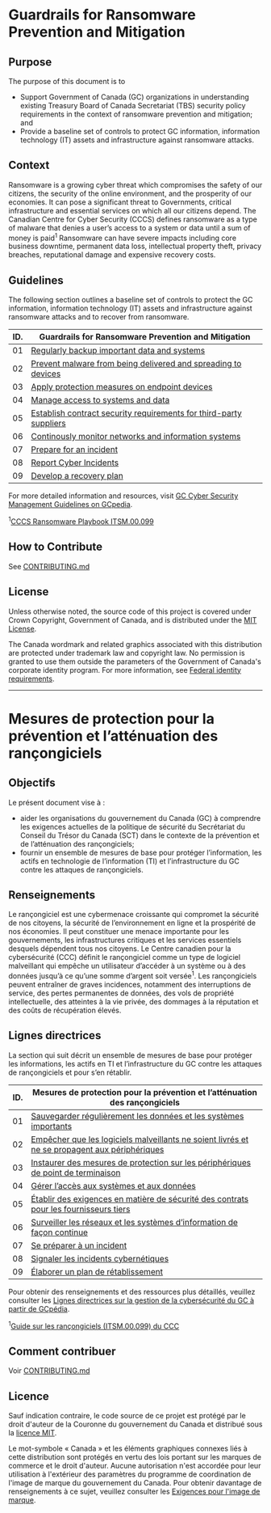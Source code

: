 # Guardrails for Ransomware Prevention and Mitigation

## Purpose

The purpose of this document is to

- Support Government of Canada (GC) organizations in understanding existing Treasury Board of Canada Secretariat (TBS) security policy requirements in the context of ransomware prevention and mitigation; and
- Provide a baseline set of controls to protect GC information, information technology (IT) assets and infrastructure against ransomware attacks.

## Context

Ransomware is a growing cyber threat which compromises the safety of our citizens, the security of the online environment, and the
prosperity of our economies. It can pose a significant threat to Governments, critical infrastructure and essential services on which
all our citizens depend. The Canadian Centre for Cyber Security (CCCS) defines ransomware as a type of malware that denies a user’s
access to a system or data until a sum of money is paid<sup>1</sup> Ransomware can have severe impacts including core business downtime,
permanent data loss, intellectual property theft, privacy breaches, reputational damage and expensive recovery costs.

## Guidelines

The following section outlines a baseline set of controls to protect the GC information, information technology (IT) assets and
infrastructure against ransomware attacks and to recover from ransomware.

| ID. | Guardrails for Ransomware Prevention and Mitigation                                                                                               |
| --- | ------------------------------------------------------------------------------------------------------------------------------------------------- |
| 01  | [Regularly backup important data and systems](EN/01_Regularly-Backup-Important-Data-and-Systems.md)                                               |
| 02  | [Prevent malware from being delivered and spreading to devices](EN/02_Prevent-Malware-From-Being-Delivered-and-Spreading-to-Devices.md)           |
| 03  | [Apply protection measures on endpoint devices](EN/03_Apply-Protection-Measures-on-Endpoint-Devices.md)                                           |
| 04  | [Manage access to systems and data](EN/04_Manage-Access-to-Systems-and-Data.md)                                                                   |
| 05  | [Establish contract security requirements for third-party suppliers](EN/05_Establish-Contract-Security-Requirements-for-Third-Party-Suppliers.md) |
| 06  | [Continously monitor networks and information systems](EN/06_Continuously-Monitor-Networks-and-Systems.md)                                        |
| 07  | [Prepare for an incident](EN/07_Prepare-for-an-Incident.md)                                                                                       |
| 08  | [Report Cyber Incidents](EN/08_Report-Cyber-Incidents.md)                                                                                         |
| 09  | [Develop a recovery plan](EN/09_Develop-a-Recovery-Plan.md)                                                                                       |

For more detailed information and resources, visit [GC Cyber Security Management Guidelines on GCpedia](https://www.gcpedia.gc.ca/wiki/GC_Cyber_Security_Management_Recover).

<sup>1</sup>[CCCS Ransomware Playbook ITSM.00.099](https://www.cyber.gc.ca/en/guidance/ransomware-playbook-itsm00099)

## How to Contribute

See [CONTRIBUTING.md](CONTRIBUTING.md)

## License

Unless otherwise noted, the source code of this project is covered under Crown Copyright, Government of Canada, and is distributed under the [MIT License](LICENSE).

The Canada wordmark and related graphics associated with this distribution are protected under trademark law and copyright law. No permission is granted to use them outside the parameters of the Government of Canada's corporate identity program. For more information, see [Federal identity requirements](https://www.canada.ca/en/treasury-board-secretariat/topics/government-communications/federal-identity-requirements.html).

---

# Mesures de protection pour la prévention et l’atténuation des rançongiciels

## Objectifs

Le présent document vise à :

- aider les organisations du gouvernement du Canada (GC) à comprendre les exigences actuelles de la politique de sécurité du Secrétariat du Conseil du Trésor du Canada (SCT) dans le contexte de la prévention et de l’atténuation des rançongiciels;
- fournir un ensemble de mesures de base pour protéger l’information, les actifs en technologie de l’information (TI) et l’infrastructure du GC contre les attaques de rançongiciels.

## Renseignements

Le rançongiciel est une cybermenace croissante qui compromet la sécurité de nos citoyens, la sécurité de l’environnement en ligne et la prospérité de nos économies. Il peut constituer une menace importante pour les gouvernements, les infrastructures critiques et les services essentiels desquels dépendent tous nos citoyens. Le Centre canadien pour la cybersécurité (CCC) définit le rançongiciel comme un type de logiciel malveillant qui empêche un utilisateur d’accéder à un système ou à des données jusqu’à ce qu’une somme d’argent soit versée<sup>1</sup>. Les rançongiciels peuvent entraîner de graves incidences, notamment des interruptions de service, des pertes permanentes de données, des vols de propriété intellectuelle, des atteintes à la vie privée, des dommages à la réputation et des coûts de récupération élevés.

## Lignes directrices

La section qui suit décrit un ensemble de mesures de base pour protéger les informations, les actifs en TI et l’infrastructure du GC contre les attaques de rançongiciels et pour s’en rétablir.

| ID. | Mesures de protection pour la prévention et l’atténuation des rançongiciels                                                                                             |
| --- | ----------------------------------------------------------------------------------------------------------------------------------------------------------------------- |
| 01  | [Sauvegarder régulièrement les données et les systèmes importants](FR/01_Sauvegarder-régulièrement-les-données-et-les-systèmes-importants.md)                                                |
| 02  | [Empêcher que les logiciels malveillants ne soient livrés et ne se propagent aux périphériques](FR/02_Empêcher-que-les-logiciels-malveillants-ne-soient-livrés-et-ne-se-propagent-aux-périphériques.md) |
| 03  | [Instaurer des mesures de protection sur les périphériques de point de terminaison](FR/03_Instaurer-des-mesures-de-protection-sur-les-périphériques-de-point-de-terminaison.md)                             |
| 04  | [Gérer l’accès aux systèmes et aux données](FR/04_Gérer-l’accès-aux-systèmes-et-aux-données.md)                                                                                 |
| 05  | [Établir des exigences en matière de sécurité des contrats pour les fournisseurs tiers](FR/05_Établir-des-exigences-en-matière-de-sécurité-des-contrats-pour-les-fournisseurs-tiers.md)    |
| 06  | [Surveiller les réseaux et les systèmes d’information de façon continue](FR/06_Surveiller-les-réseaux-et-les-systèmes-de-façon-continue.md)                                            |
| 07  | [Se préparer à un incident](FR/07_Se-préparer-à-un-incident.md)                                                                                                           |
| 08  | [Signaler les incidents cybernétiques](FR/08_Signaler-les-incidents-cybernétiques.md)                                                                                                               |
| 09  | [Élaborer un plan de rétablissement](FR/09_Élaborer-un-plan-de-rétablissement.md)                                                                                                  |

Pour obtenir des renseignements et des ressources plus détaillés, veuillez consulter les [Lignes directrices sur la gestion de la cybersécurité du GC à partir de GCpédia](https://www.gcpedia.gc.ca/wiki/Orientation_sur_la_cybersécurité_du_GC).

<sup>1</sup>[Guide sur les rançongiciels (ITSM.00.099) du CCC](https://www.cyber.gc.ca/fr/orientation/guide-sur-les-rancongiciels-itsm00099)

## Comment contribuer

Voir [CONTRIBUTING.md](CONTRIBUTING.md)

## Licence

Sauf indication contraire, le code source de ce projet est protégé par le droit d'auteur de la Couronne du gouvernement du Canada et distribué sous la [licence MIT](LICENSE).

Le mot-symbole « Canada » et les éléments graphiques connexes liés à cette distribution sont protégés en vertu des lois portant sur les marques de commerce et le droit d'auteur. Aucune autorisation n'est accordée pour leur utilisation à l'extérieur des paramètres du programme de coordination de l'image de marque du gouvernement du Canada. Pour obtenir davantage de renseignements à ce sujet, veuillez consulter les [Exigences pour l'image de marque](https://www.canada.ca/fr/secretariat-conseil-tresor/sujets/communications-gouvernementales/exigences-image-marque.html).
